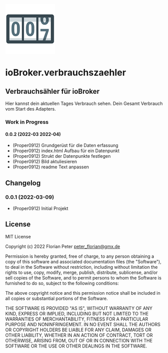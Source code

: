 ![Logo](admin/verbrauchszaehler.png)
# ioBroker.verbrauchszaehler
<!--
![Number of Installations](http://iobroker.live/badges/verbrauchszaehler-installed.svg)
![Number of Installations](http://iobroker.live/badges/verbrauchszaehler-stable.svg)
[![NPM version](http://img.shields.io/npm/v/iobroker.verbrauchszaehler.svg)](https://www.npmjs.com/package/iobroker.verbrauchszaehler)

![Test and Release](https://github.com/iobroker-community-adapters/ioBroker.verbrauchszaehler/workflows/Test%20and%20Release/badge.svg)
[![Translation status](https://weblate.iobroker.net/widgets/adapters/-/homekit-controller/svg-badge.svg)](https://weblate.iobroker.net/engage/adapters/?utm_source=widget)
[![Downloads](https://img.shields.io/npm/dm/iobroker.verbrauchszaehler.svg)](https://www.npmjs.com/package/iobroker.verbrauchszaehler)
-->
## Verbrauchsähler für ioBroker

Hier kannst dein aktuellen Tages Verbrauch sehen.
Dein Gesamt Verbrauch vom Start des Adapters.


### **Work in Progress**
#### 0.0.2 (2022-03 2022-04)
* (Proper0912) Grundgerüst für die Daten erfassung
* (Proper0912) index.html Aufbau für ein Datenpunkt
* (Proper0912) Strukt der Datenpunkte festlegen
* (Proper0912) Bild aktuliesieren
* (Proper0912) readme Text anpassen 

## Changelog

<!--
  Placeholder for the next version (at the beginning of the line):
  ### **WORK IN PROGRESS**
-->

###  0.0.1   (2022-03-09)
* (Proper0912) Initial Projekt
	

## License
MIT License

Copyright (c) 2022 Florian Peter <peter_florian@gmx.de>

Permission is hereby granted, free of charge, to any person obtaining a copy
of this software and associated documentation files (the "Software"), to deal
in the Software without restriction, including without limitation the rights
to use, copy, modify, merge, publish, distribute, sublicense, and/or sell
copies of the Software, and to permit persons to whom the Software is
furnished to do so, subject to the following conditions:

The above copyright notice and this permission notice shall be included in all
copies or substantial portions of the Software.

THE SOFTWARE IS PROVIDED "AS IS", WITHOUT WARRANTY OF ANY KIND, EXPRESS OR
IMPLIED, INCLUDING BUT NOT LIMITED TO THE WARRANTIES OF MERCHANTABILITY,
FITNESS FOR A PARTICULAR PURPOSE AND NONINFRINGEMENT. IN NO EVENT SHALL THE
AUTHORS OR COPYRIGHT HOLDERS BE LIABLE FOR ANY CLAIM, DAMAGES OR OTHER
LIABILITY, WHETHER IN AN ACTION OF CONTRACT, TORT OR OTHERWISE, ARISING FROM,
OUT OF OR IN CONNECTION WITH THE SOFTWARE OR THE USE OR OTHER DEALINGS IN THE
SOFTWARE.